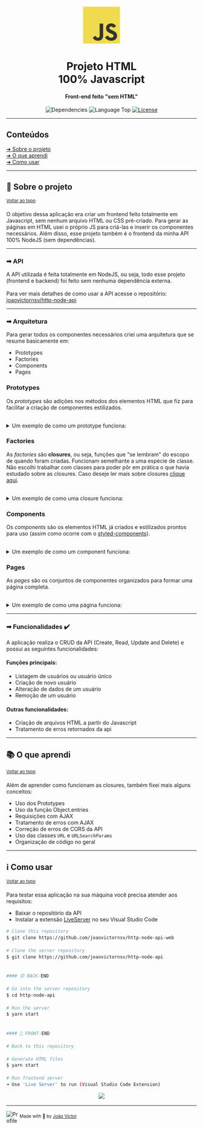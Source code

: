 <div align="center">
    <img src="https://raw.githubusercontent.com/devicons/devicon/master/icons/javascript/javascript-original.svg" width="100" />
    <h1>
        Projeto HTML<br>
        100% Javascript
    </h1>
    <h4>
        Front-end feito "sem HTML"
    </h4> 
    <img  alt="Dependencies"  src=https://img.shields.io/badge/dependecies-0-brightgreen.svg?style=flat-square">
    <img  alt="Language Top"  src="https://img.shields.io/github/languages/top/joaovictornsv/http-node-api-web">
     <a  href="https://github.com/joaovictornsv/http-node-api-web/blob/master/LICENSE">
        <img  alt="License"  src="https://img.shields.io/github/license/joaovictornsv/http-node-api-web">
    </a>
</div>

---

<h2 id="conteudos">Conteúdos</h2>

[➜ Sobre o projeto](#mag_right-sobre-o-projeto)<br>
[➜ O que aprendi](#books-o-que-aprendi)<br>
[➜ Como usar](#information_source-como-usar)<br>

---

## :mag_right: Sobre o projeto

<sup>[Voltar ao topo](#conteudos)</sup><br>

O objetivo dessa aplicação era criar um frontend feito totalmente em Javascript, sem nenhum arquivo HTML ou CSS pré-criado. Para gerar as páginas em HTML usei o próprio JS para criá-las e inserir os componentes necessários. Além disso, esse projeto também é o frontend da minha API 100% NodeJS (sem dependências).

---

### ➡ API
A API utilizada é feita totalmente em NodeJS, ou seja, todo esse projeto (frontend e backend) foi feito sem nenhuma dependência externa.
<br/><br/>
Para ver mais detalhes de como usar a API acesse o repositório: [joaovictornsv/http-node-api](https://github.com/joaovictornsv/http-node-api)

---

### ➡ Arquitetura
Para gerar todos os componentes necessários criei uma arquitetura que se resume basicamente em:
- Prototypes
- Factories
- Components
- Pages


### Prototypes
  Os *prototypes* são adições nos métodos dos elementos HTML que fiz para facilitar a criação de componentes estilizados.

  <br>

  <details>
    <summary>
      Um exemplo de como um prototype funciona:
    </summary>

```javascript
// Mudando a cor de um botao
const button = document.getElementById('btn')


// ❌ SEM PROTOTYPE
button.style.color = 'blue'


// ✅ COM PROTOTYPE

// Criando uma função nova no prototype da tag 'button'
HTMLButtonElement.prototype.setCSS = function setCSS(new_css) {
  // add CSS in element
}

// Usando a função criada
button.setCSS({ color: 'blue'})

```
  </details>

### Factories
  As *factories* são **closures**, ou seja, funções que "se lembram" do escopo de quando foram criadas. Funcionam semelhante a uma espécie de classe. Não escolhi trabalhar com classes para poder pôr em prática o que havia estudado sobre as closures. Caso deseje ler mais sobre closures [clique aqui](https://developer.mozilla.org/pt-BR/docs/Web/JavaScript/Closures).
  
  <br>

  <details>
    <summary>
      Um exemplo de como uma closure funciona:
    </summary>
      
```javascript
// Cria um botão escrito 'Botão 1'
const button1 = makeButton({ value: 'Botão 1' });

// Cria outro botão escrito 'Botão 2'
const button2 = makeButton({ value: 'Botão 2' });



// Muda a cor do texto do Botão 1 para azul
button1.setCSS({ color: 'blue' })

// Muda a cor do texto do Botão 2 para Vermelho
button2.setCSS({ color: 'red' });


// Ambos os botões tem seus escopos próprios
```

  </details>

### Components
  Os *components* são os elementos HTML já criados e estilizados prontos para uso (assim como ocorre com o [styled-components](https://styled-components.com/)).
  
  <br>

  <details>
    <summary>
      Um exemplo de como um component funciona:
    </summary>
      
```javascript
// Criação de um elemento 'h1'
const title = makeText({tag: 'h1', value: 'Título Princiapl'});

// Estilização do elemento
titleMain.setCSS({
  fontSize: '22px',
  color: 'black',
  fontFamily: 'Arial, sans-serif'
});

export default title;
```

  </details>

### Pages
  As *pages* são os conjuntos de componentes organizados para formar uma página completa.
  
  <br>

  <details>
    <summary>
      Um exemplo de como uma página funciona:
    </summary>
      
```javascript
// Criação de um elemento 'h1'
import header from './components/header.js'
import title from './components/title.js'
import subtitle from './components/subtitle.js'

function HomePage() {
  // Adicionando components na div 'header'
  header.append(title);
  header.append(subtitle);
}

export default HomePage;
```

  </details>

---

### ➡ Funcionalidades ✔️
A aplicação realiza o CRUD da API (Create, Read, Update and Delete) e possui as seguintes funcionalidades:

#### Funções principais:
- Listagem de usuários ou usuário único
- Criação de novo usuário
- Alteração de dados de um usuário
- Remoção de um usuário

#### Outras funcionalidades:
- Criação de arquivos HTML a partir do Javascript
- Tratamento de erros retornados da api

---

## :books: O que aprendi

<sup>[Voltar ao topo](#conteudos)</sup><br>

Além de aprender como funcionam as closures, também fixei mais alguns conceitos:

- Uso dos Prototypes
- Uso da função Object.entries
- Requisições com AJAX
- Tratamento de erros com AJAX
- Correção de erros de CORS da API
- Uso das classes `URL` e `URLSearchParams`
- Organização de código no geral

---

## :information_source: Como usar

<sup>[Voltar ao topo](#conteudos)</sup><br>

Para testar essa aplicação na sua máquina você precisa atender aos requisitos:
- Baixar o repositório da API
- Instalar a extensão [LiveServer](https://marketplace.visualstudio.com/items?itemName=ritwickdey.LiveServer) no seu Visual Studio Code


```bash
# Clone this repository
$ git clone https://github.com/joaovictornsv/http-node-api-web

# Clone the server repository
$ git clone https://github.com/joaovictornsv/http-node-api


#### 🟡 BACK-END

# Go into the server repository
$ cd http-node-api

# Run the server
$ yarn start


#### 🔵 FRONT-END

# Back to this repository

# Generate HTML files
$ yarn start

# Run frontend server
➜ Use 'Live Server' to run (Visual Studio Code Extension)
```

<div align="center">
    <img src="https://i.imgur.com/XMyEPXc.gif"/>
</div>

---

<div>
  <img align="left" src="https://i.imgur.com/ufUYAFh.png" width=35 alt="Profile"/>
  <sub>Made with 💙 by <a href="https://github.com/joaovictornsv">João Victor</a></sub>
</div>
